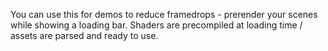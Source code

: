You can use this for demos to reduce framedrops - prerender your scenes while showing a loading bar.
Shaders are precompiled at loading time / assets are parsed and ready to use.